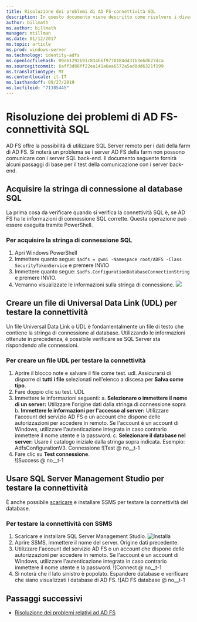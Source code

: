 ```yaml
---
title: Risoluzione dei problemi di AD FS-connettività SQL
description: In questo documento viene descritto come risolvere i diversi aspetti di AD FS
author: billmath
ms.author: billmath
manager: mtillman
ms.date: 01/12/2017
ms.topic: article
ms.prod: windows-server
ms.technology: identity-adfs
ms.openlocfilehash: 09d61292b91c83466f9770184d431b3e6d627dca
ms.sourcegitcommit: 6aff3d88ff22ea141a6ea6572a5ad8dd6321f199
ms.translationtype: MT
ms.contentlocale: it-IT
ms.lasthandoff: 09/27/2019
ms.locfileid: "71385445"
---
```

# <a name="ad-fs-troubleshooting---sql-connectivity"></a>Risoluzione dei problemi di AD FS-connettività SQL
AD FS offre la possibilità di utilizzare SQL Server remoto per i dati della farm di AD FS.  Si noterà un problema se i server AD FS della farm non possono comunicare con i server SQL back-end.  Il documento seguente fornirà alcuni passaggi di base per il test della comunicazione con i server back-end.

## <a name="acquire-the-sql-database-connection-string"></a>Acquisire la stringa di connessione al database SQL
La prima cosa da verificare quando si verifica la connettività SQL è, se AD FS ha le informazioni di connessione SQL corrette.  Questa operazione può essere eseguita tramite PowerShell.

### <a name="to-acquire-the-sql-connection-string"></a>Per acquisire la stringa di connessione SQL
1.  Apri Windows PowerShell
2. Immettere quanto segue: `$adfs = gwmi -Namespace root/ADFS -Class SecurityTokenService` e premere INVIO
3. Immettere quanto segue: `$adfs.ConfigurationDatabaseConnectionString` e premere INVIO.
4. Verranno visualizzate le informazioni sulla stringa di connessione.
![](media/ad-fs-tshoot-sql/sql2.png)

## <a name="create-a-universal-data-link-udl-file-to-test-connectivity"></a>Creare un file di Universal Data Link (UDL) per testare la connettività
Un file Universal Data Link o UDL è fondamentalmente un file di testo che contiene la stringa di connessione al database.  Utilizzando le informazioni ottenute in precedenza, è possibile verificare se SQL Server sta rispondendo alle connessioni.

### <a name="to-create-a-udl-file-to-test-connectivity"></a>Per creare un file UDL per testare la connettività

1. Aprire il blocco note e salvare il file come test. udl.  Assicurarsi di disporre di **tutti i file** selezionati nell'elenco a discesa per **Salva come tipo**.
2. Fare doppio clic su test. UDL
3. Immettere le informazioni seguenti: a. **Selezionare o immettere il nome di un server:**  Utilizzare l'origine dati dalla stringa di connessione sopra b. **Immettere le informazioni per l'accesso al server:**  Utilizzare l'account del servizio AD FS o un account che dispone delle autorizzazioni per accedere in remoto.  Se l'account è un account di Windows, utilizzare l'autenticazione integrata in caso contrario immettere il nome utente e la password.
    c. **Selezionare il database nel server:** Usare il catalogo iniziale dalla stringa sopra indicata.  Esempio:  AdfsConfigurationV3.
   Connessione ![Test @ no__t-1
1. Fare clic su **Test connessione**.</br>
![Success @ no__t-1

## <a name="use-sql-server-management-studio-to-test-connectivity"></a>Usare SQL Server Management Studio per testare la connettività
È anche possibile [scaricare](https://go.microsoft.com/fwlink/?linkid=864329) e installare SSMS per testare la connettività del database.

### <a name="to-test-connectivity-with-ssms"></a>Per testare la connettività con SSMS
1. Scaricare e installare SQL Server Management Studio.
![Installa](media/ad-fs-tshoot-sql/sql5.png)
1. Aprire SSMS, immettere il nome del server.  Origine dati precedente.
2. Utilizzare l'account del servizio AD FS o un account che dispone delle autorizzazioni per accedere in remoto.  Se l'account è un account di Windows, utilizzare l'autenticazione integrata in caso contrario immettere il nome utente e la password.
![Connect @ no__t-1
1. Si noterà che il lato sinistro è popolato.  Espandere database e verificare che siano visualizzati i database di AD FS.
![AD FS database @ no__t-1

## <a name="next-steps"></a>Passaggi successivi

- [Risoluzione dei problemi relativi ad AD FS](ad-fs-tshoot-overview.md)